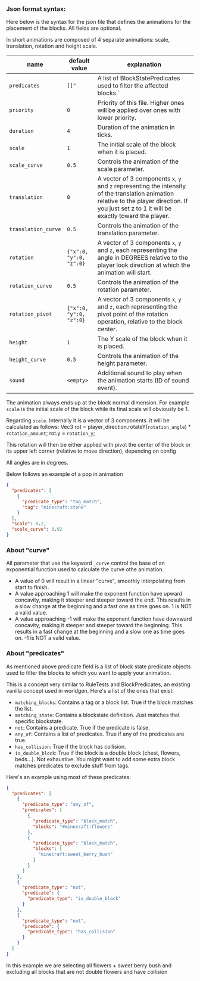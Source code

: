 ### Json format syntax:

Here below is the syntax for the json file that defines the animations for the placement of the blocks.
All fields are optional.

In short animations are composed of 4 separate animations: scale, translation, rotation and height scale.

| name                | default value           | explanation                                                                                                                                                                                      |
|---------------------|-------------------------|--------------------------------------------------------------------------------------------------------------------------------------------------------------------------------------------------|
| `predicates`        | `[]"`                   | A list of BlockStatePredicates used to filter the affected blocks.`                                                                                                                              |
| `priority`          | `0`                     | Priority of this file. Higher ones will be applied over ones with lower priority.                                                                                                                |
| `duration`          | `4`                     | Duration of the animation in ticks.                                                                                                                                                              |
| `scale`             | `1`                     | The initial scale of the block when it is placed.                                                                                                                                                |
| `scale_curve`       | `0.5`                   | Controls the animation of the scale parameter.                                                                                                                                                   |
| `translation`       | `0`                     | A vector of 3 components `x`, `y` and `z` representing the intensity of the translation animation relative to the player direction. If you just set z to 1 it will be exactly toward the player. |
| `translation_curve` | `0.5`                   | Controls the animation of the translation parameter.                                                                                                                                             |
| `rotation`          | `{"x":0, "y":0, "z":0}` | A vector of 3 components `x`, `y` and `z`, each representing the angle in DEGREES relative to the player look direction at which the animation will start.                                       |
| `rotation_curve`    | `0.5`                   | Controls the animation of the rotation parameter.                                                                                                                                                |
| `rotation_pivot`    | `{"x":0, "y":0, "z":0}` | A vector of 3 components `x`, `y` and `z`, each representing the pivot point of the rotation operation, relative to the block center.                                                            |
| `height`            | `1`                     | The Y scale of the block when it is placed.                                                                                                                                                      |
| `height_curve`      | `0.5`                   | Controls the animation of the height parameter.                                                                                                                                                  |
| `sound`             | `<empty>`               | Additional sound to play when the animation starts (ID of sound event).                                                                                                                          |

The animation always ends up at the block normal dimension.
For example `scale` is the initial scale of the block while its final scale will obviously be 1.

Regarding `scale`. Internally it is a vector of 3 components.
it will be calculated as follows:
Vec3 rot = player_direction.rotateY(`rotation_angle`) * `rotation_amount`;
rot.y = `rotation_y`;

This rotation will then be either applied with pivot the center of the block or its upper left corner (relative to move
direction), depending on config

All angles are in degrees.

Below follows an example of a pop in animation

```json
{
  "predicates": [
    {
      "predicate_type": "tag_match",
      "tag": "minecraft:stone"
    }
  ],
  "scale": 0.2,
  "scale_curve": 0.92
}
```

### About "curve"

All parameter that use the keyword `_curve` control the base of an exponential function used to calculate the curve othe
animation.

- A value of 0 will result in a linear "curve", smoothly interpolating from start to finish.
- A value approaching 1 will make the exponent function have upward concavity, making it steeper and steeper toward the
  end. This results in a slow change at the beginning and a fast one as time goes on. 1 is NOT a valid value.
- A value approaching -1 will make the exponent function have downward concavity, making it steeper and steeper toward
  the beginning. This results in a fast change at the beginning and a slow one as time goes on. -1 is NOT a valid value.

### About "predicates"

As mentioned above predicate field is a list of block state predicate objects used to filter the blocks to which you
want to apply
your animation.

This is a concept very similar to RuleTests and BlockPredicates, an existing vanilla concept used in worldgen.
Here's a list of the ones that exist:

- `matching_blocks`: Contains a tag or a block list. True if the block matches the list.
- `matching_state`: Contains a blockstate definition. Just matches that specific blockstate.
- `not`: Contains a predicate. True if the predicate is false.
- `any_of`: Contains a list of predicates. True if any of the predicates are true.
- `has_collision`: True if the block has collision.
- `is_double_block`: True if the block is a double block (chest, flowers, beds...). Not exhaustive. You might want to
  add some extra block matches predicates to exclude stuff from tags.

Here's an example using most of these predicates:

```json
{
  "predicates": [
    {
      "predicate_type": "any_of",
      "predicates": [
        {
          "predicate_type": "block_match",
          "blocks": "#minecraft:flowers"
        },
        {
          "predicate_type": "block_match",
          "blocks": [
            "minecraft:sweet_berry_bush"
          ]
        }
      ]
    },
    {
      "predicate_type": "not",
      "predicate": {
        "predicate_type": "is_double_block"
      }
    },
    {
      "predicate_type": "not",
      "predicate": {
        "predicate_type": "has_collision"
      }
    }
  ]
}
```

In this example we are selecting all flowers + sweet berry bush and excluding all blocks that are not double flowers and
have collision